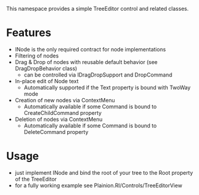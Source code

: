 ﻿
This namespace provides a simple TreeEditor control and related classes.

# Features

- INode is the only required contract for node implementations
- Filtering of nodes
- Drag & Drop of nodes with reusable default behavior (see DragDropBehavior class)
  - can be controlled via IDragDropSupport and DropCommand
- In-place edit of Node text
  - Automatically supported if the Text property is bound with TwoWay mode
- Creation of new nodes via ContextMenu
  - Automatically available if some Command is bound to CreateChildCommand property
- Deletion of nodes via ContextMenu
  - Automatically available if some Command is bound to DeleteCommand property

# Usage

- just implement INode and bind the root of your tree to the Root property of the TreeEditor
- for a fully working example see Plainion.RI/Controls/TreeEditorView
